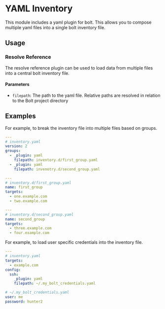 # YAML Inventory

This module includes a yaml plugin for bolt. This allows you to compose
multiple yaml files into a single bolt inventory file.

## Usage

### Resolve Reference

The resolve reference plugin can be used to load data from multiple files into
a central bolt inventory file.

#### Parameters

- `filepath`: The path to the yaml file. Relative paths are resolved in relation to the Bolt project directory

## Examples
For example, to break the inventory file into multiple files based on groups.


```yaml
---
# inventory.yaml
version: 2
groups:
  - _plugin: yaml
    filepath: inventory.d/first_group.yaml
  - _plugin: yaml
    filepath: invenotry.d/second_group.yaml
```

```yaml
---
# inventory.d/first_group.yaml
name: first_group
targets:
  - one.example.com
  - two.example.com
```

```yaml
---
# inventory.d/second_group.yaml
name: second_group
targets:
  - three.example.com
  - four.example.com
```


For example, to load user specific credentials into the inventory file.

```yaml
---
# inventory.yaml
targets:
  - example.com
config:
  ssh:
    _plugin: yaml
    filepath: ~/.my_bolt_credentials.yaml
```

```yaml
# ~/.my_bolt_credentials.yaml
user: me
password: hunter2
```
